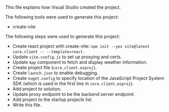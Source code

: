 This file explains how Visual Studio created the project.

The following tools were used to generate this project:
- create-vite

The following steps were used to generate this project:
- Create react project with create-vite: `npm init --yes vite@latest core.client -- --template=react`.
- Update `vite.config.js` to set up proxying and certs.
- Update `App` component to fetch and display weather information.
- Create project file (`core.client.esproj`).
- Create `launch.json` to enable debugging.
- Create `nuget.config` to specify location of the JavaScript Project System SDK (which is used in the first line in `core.client.esproj`).
- Add project to solution.
- Update proxy endpoint to be the backend server endpoint.
- Add project to the startup projects list.
- Write this file.
